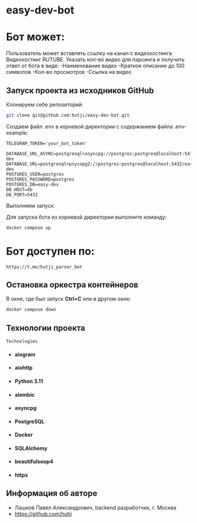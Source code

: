 # easy-dev-bot

#  Бот может:
Пользователь может вставлять ссылку на канал с видеохостинга Видеохостинг RUTUBE. Указать кол-во видео для парсинга и получить ответ от бота в виде:
-Наименование видео
-Краткое описание до 100 символов
-Кол-во просмотров
-Ссылка на видео

## Запуск проекта из исходников GitHub

Клонируем себе репозиторий: 

```bash 
git clone git@github.com:hutji/easy-dev-bot.git
```
Создаем файл .env в корневой директории с содержанием файла .env-example:

```
TELEGRAM_TOKEN='your_bot_token'

DATABASE_URL_ASYNC=postgresql+asyncpg://postgres:postgres@localhost:5432/easy-dev
DATABASE_URL=postgresql+psycopg2://postgres:postgres@localhost:5432/easy-dev
POSTGRES_USER=postgres
POSTGRES_PASSWORD=postgres
POSTGRES_DB=easy-dev
DB_HOST=db
DB_PORT=5432
```

Выполняем запуск:

Для запуска бота из корневой директории выполните команду:

```bash
docker compose up
```

# Бот доступен по: 

```
https://t.me/hutji_parser_bot
```

## Остановка оркестра контейнеров

В окне, где был запуск **Ctrl+С** или в другом окне:

```bash
docker compose down
```

## Технологии проекта

```Technologies```
* #### aiogram
* #### aiohttp
* #### Python 3.11
* #### alembic
* #### asyncpg
* #### PostgreSQL
* #### Docker
* #### SQLAlchemy
* #### beautifulsoup4
* #### httpx


## Информация об авторе

- Лашков Павел Александрович, backend разработчик, г. Москва
- https://github.com/hutji
